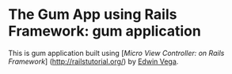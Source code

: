 # The Gum App using Rails Framework: gum application

This is gum application built using
[*Micro View Controller: on Rails Framework*] (http://railstutorial.org/)
by [Edwin Vega](http://realcomment.heroku.com/).
